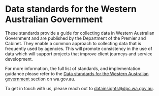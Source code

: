 # Data standards for the Western Australian Government
These standards provide a guide for collecting data in Western Australian Government and are published by the Department of the Premier and Cabinet. They enable a common approach to collecting data that is frequently used by agencies. This will promote consistency in the use of data which will support projects that improve client journeys and service development.

For more information, the full list of standards, and implementation guidance please refer to the [Data standards for the Western Australian government
](https://wa.gov.au/organisation/department-of-the-premier-and-cabinet/data-standards-western-australian-government) section on wa.gov.au.

To get in touch with us, please reach out to [datainsights@dpc.wa.gov.au](mailto:datainsights@dpc.wa.gov.au).
